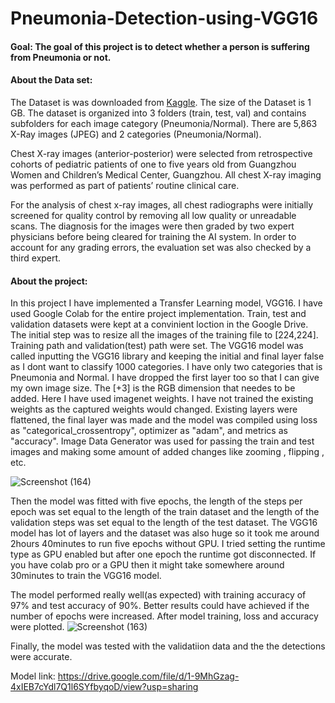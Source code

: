 # Pneumonia-Detection-using-VGG16

#### Goal: The goal of this project is to detect whether a person is suffering from Pneumonia or not.

#### About the Data set:
The Dataset is was downloaded from [Kaggle](https://www.kaggle.com/paultimothymooney/chest-xray-pneumonia). The size of the Dataset is 1 GB. 
The dataset is organized into 3 folders (train, test, val) and contains subfolders for each image category (Pneumonia/Normal). There are 5,863 X-Ray images (JPEG) and 2 categories (Pneumonia/Normal).

Chest X-ray images (anterior-posterior) were selected from retrospective cohorts of pediatric patients of one to five years old from Guangzhou Women and Children’s Medical Center, Guangzhou. All chest X-ray imaging was performed as part of patients’ routine clinical care.

For the analysis of chest x-ray images, all chest radiographs were initially screened for quality control by removing all low quality or unreadable scans. The diagnosis for the images were then graded by two expert physicians before being cleared for training the AI system. In order to account for any grading errors, the evaluation set was also checked by a third expert.

#### About the project:
In this project I have implemented a Transfer Learning model, VGG16. I have used Google Colab for the entire project implementation. Train, test and validation datasets were kept at a convinient loction in the Google Drive. The initial step was to resize all the images of the training file to [224,224]. Training path and validation(test) path were set. The VGG16 model was called inputting the VGG16 library and keeping the initial and final layer false as I dont want to classify 1000 categories. I have only two categories that is Pneumonia and Normal. I have dropped the first layer too so that I can give my own image size. The [+3] is the RGB dimension that needes to be added. Here I have used imagenet weights. I have not trained the existing weights as the captured weights would changed. Existing layers were flattened, the final layer was made and the model was compiled using loss as "categorical_crossentropy", optimizer as "adam", and metrics as "accuracy". Image Data Generator was used for passing the train and test images and making some amount of added changes like zooming , flipping , etc.

![Screenshot (164)](https://user-images.githubusercontent.com/75041273/133292764-f680e34a-1121-4e7c-a5b8-b5d5d9a2617d.png)

Then the model was fitted with five epochs, the length of the steps per epoch was set equal to the length of the train dataset and the length of the validation steps was set equal to the length of the test dataset. The VGG16 model has lot of layers and the dataset was also huge so it took me around 2hours 40minutes to run five epochs without GPU. I tried setting the runtime type as GPU enabled but after one epoch the runtime got disconnected. If you have colab pro or a GPU then it might take somewhere around 30minutes to train the VGG16 model. 

The model performed really well(as expected) with training accuracy of 97% and test accuracy of 90%. Better results could have achieved if the number of epochs were increased. After model training, loss and accuracy were plotted. 
![Screenshot (163)](https://user-images.githubusercontent.com/75041273/133292014-5a5b4924-8136-409d-be0e-9caf8296ff40.png)

Finally, the model was tested with the validatiion data and the the detections were accurate.



Model link: https://drive.google.com/file/d/1-9MhGzag-4xIEB7cYdl7Q1l6SYfbyqoD/view?usp=sharing
